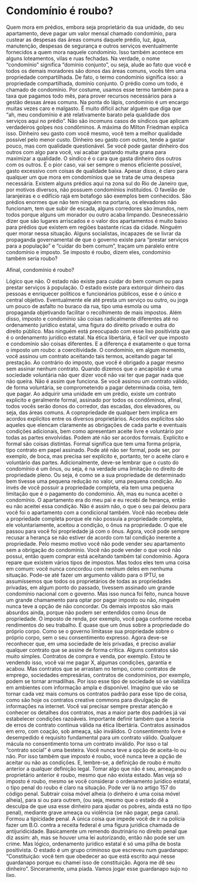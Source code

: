 # Condomínio é roubo?

Quem mora em prédios, embora seja proprietário da sua unidade, do seu apartamento, deve pagar um valor mensal chamado condomínio, para custear as despesas das áreas comuns daquele prédio, luz, água, manutenção, despesas de segurança e outros serviços eventualmente fornecidos a quem mora naquele condomínio. Isso também acontece em alguns loteamentos, vilas e ruas fechadas.
Na verdade, o nome “condomínio” significa “domínio conjunto”, ou seja, alude ao fato que você e todos os demais moradores são donos das áreas comuns, vocês têm uma propriedade compartilhada. De fato, o termo condomínio significa isso: a propriedade compartilhada, domínio conjunto. O prédio como um todo, é chamado de condomínio. Por costume, usamos esse termo também para a taxa que pagamos todo mês, para prover recursos necessários para a gestão dessas áreas comuns.
Na ponta do lápis, condomínio é um encargo muitas vezes caro e malgasto. É muito difícil achar alguém que diga que “ah, meu condomínio é até relativamente barato pela qualidade dos serviços aqui no prédio”. Não são incomuns casos de síndicos que aplicam verdadeiros golpes nos condôminos.
A máxima do Milton Friedman explica isso. Dinheiro seu gasto com você mesmo, você tem a melhor qualidade possível pelo menor custo. Dinheiro seu gasto com outros, tende a gastar pouco, mas com qualidade questionável. Se você pode gastar dinheiro dos outros com algo para você, vai acabar gastando muita grana para maximizar a qualidade. O síndico é o cara que gasta dinheiro dos outros com os outros. É o pior caso, vai ser sempre o menos eficiente possível, gasto excessivo com coisas de qualidade baixa.
Apesar disso, é claro para qualquer um que mora em condomínios que se trata de uma despesa necessária.
Existem alguns prédios aqui na zona sul do Rio de Janeiro que, por motivos diversos, não possuem condomínios instituídos. O favelão de laranjeiras e o edifício rajá em botafogo são exemplos bem conhecidos. São prédios enormes que não tem ninguém na portaria, os elevadores não funcionam, tem que subir de escada, alguns corredores são imundos, nem todos porque alguns um morador ou outro acaba limpando. Desnecessário dizer que são lugares arriscados e o valor dos apartamentos é muito baixo para prédios que existem em regiões bastante ricas da cidade. Ninguém quer morar nessa situação.
Alguns socialistas, incapazes de se livrar da propaganda governamental de que o governo existe para “prestar serviços para a população” e “cuidar do bem comum”, traçam um paralelo entre condomínio e imposto. Se imposto é roubo, dizem eles, condomínio também seria roubo?

Afinal, condomínio é roubo?

Lógico que não. O estado não existe para cuidar do bem comum ou para prestar serviços à população. O estado existe para extorquir dinheiro das pessoas e enriquecer políticos e funcionários públicos, esse é o único e central objetivo. Eventualmente ele até presta um serviço ou outro, ou joga um pouco de asfalto no buraco da rua, tipo uma esmola ou uma propaganda objetivando facilitar o recolhimento de mais impostos.
Além disso, imposto e condomínio são coisas radicalmente diferentes até no ordenamento jurídico estatal, uma figura do direito privado e outra do direito público. Mas ninguém está preocupado com esse lixo positivista que é o ordenamento jurídico estatal.
Na ética libertária, é fácil ver que imposto e condomínio são coisas diferentes. E a diferença é exatamente o que torna o imposto um roubo: a coercitividade. O condomínio, em algum momento, você assinou um contrato aceitando tais termos, aceitando pagar tal prestação. Ao contrário do imposto, que você é obrigado a pagar mesmo sem assinar nenhum contrato.
Quando dizemos que o ancapistão é uma sociedade voluntária não quer dizer você não vai ter que pagar nada que não queira. Não é assim que funciona. Se você assinou um contrato válido, de forma voluntária, se comprometendo a pagar determinada coisa, tem que pagar.
Ao adquirir uma unidade em um prédio, existe um contrato explicito e geralmente formal, assinado por todos os condôminos, afinal, todos vocês serão donos do corredor, das escadas, dos elevadores, ou seja, das áreas comuns. A copropriedade de qualquer bem implica em acordos explícitos entre os diversos proprietários. Acordos explícitos são aqueles que elencam claramente as obrigações de cada parte e eventuais condições adicionais, bem como apresentam aceite livre e voluntário por todas as partes envolvidas. Podem até não ser acordos formais. Explícito e formal são coisas distintas. Formal significa que tem uma forma própria, tipo contrato em papel assinado. Pode até não ser formal, pode ser, por exemplo, de boca, mas precisa ser explícito e, portanto, ter o aceite claro e voluntário das partes.
Adicionalmente, deve-se lembrar que o custo do condomínio é um ônus, ou seja, é na verdade uma limitação no direito de propriedade pleno.
Ou seja, é como se a sua propriedade de determinado bem tivesse uma pequena redução no valor, uma pequena condição. Ao invés de você possuir a propriedade completa, ela tem uma pequena limitação que é o pagamento do condomínio.
Ah, mas eu nunca aceitei o condomínio. O apartamento era do meu pai e eu recebi de herança, então eu não aceitei essa condição. Não é assim não, o que o seu pai deixou para você foi o apartamento com a condicional também. Você não recebeu dele a propriedade completa porque ele não possuía a propriedade completa, ele voluntariamente, aceitou a condição, o ônus na propriedade. O que ele passou para você foi propriedade já com o ônus. Agora, você pode sempre recusar a herança se não estiver de acordo com tal condição inerente a propriedade.
Pelo mesmo motivo você não pode vender seu apartamento sem a obrigação do condomínio. Você não pode vender o que você não possui, então quem comprar está aceitando também tal condomínio.
Agora repare que existem vários tipos de impostos. Mas todos eles tem uma coisa em comum: você nunca concordou com nenhum deles em nenhuma situação. Pode-se até fazer um argumento válido para o IPTU, se assumíssemos que todos os proprietários de todas as propriedades privadas, em algum ponto do passado, tivessem assinado um grande condomínio nacional com o governo. Mas isso nunca foi feito, nunca houve um grande chamamento para optar por pagar imposto ou não, ninguém nunca teve a opção de não concordar. Os demais impostos são mais absurdos ainda, porque não podem ser entendidos como ônus de propriedade. O imposto de renda, por exemplo, você paga conforme receba rendimentos do seu trabalho. É quase que um ônus sobre a propriedade do próprio corpo. Como se o governo limitasse sua propriedade sobre o próprio corpo, sem o seu consentimento expresso.
Agora deve-se reconhecer que, em uma sociedade de leis privadas, é preciso avaliar qualquer contrato que se assine de forma crítica. Alguns contratos são muito simples. Contratos de compra e venda, por exemplo. Estou te vendendo isso, você vai me pagar X, algumas condições, garantia e acabou.
Mas contratos que se arrastam no tempo, como contratos de emprego, sociedades empresárias, contratos de condomínios, por exemplo, podem se tornar armadilhas. Por isso esse tipo de sociedade só se viabiliza em ambientes com informação ampla e disponível. Imagino que vão se tornar cada vez mais comuns os contratos padrão para esse tipo de coisa, como são hoje os contratos creative commons para divulgação de informações na internet. Você vai precisar sempre prestar atenção e conhecer os detalhes dos contratos, mas a maior parte dos padrões já vai estabelecer condições razoáveis.
Importante definir também que a teoria de erros de contrato continua válida na ética libertária. Contratos assinados em erro, com coação, sob ameaça, são inválidos. O consentimento livre e desempedido é requisito fundamental para um contrato válido.
Qualquer mácula no consentimento torna um contrato inválido. Por isso o tal “contrato social” é uma besteira. Você nunca teve a opção de aceita-lo ou não.
Por isso também que imposto é roubo, você nunca teve a opção de aceitar ou não as condições.
E, lembre-se, a definição de roubo é muito anterior a qualquer definição legal. Tomar algo que não é seu, ameaçando o proprietário anterior é roubo, mesmo que não exista estado.
Mas veja só imposto é roubo, mesmo se você considerar o ordenamento jurídico estatal, o tipo penal do roubo é claro na situação. Pode ver lá no artigo 157 do código penal. Subtrair coisa móvel alheia (o dinheiro é uma coisa móvel alheia), para si ou para outrem, (ou seja, mesmo que o estado dê a desculpa de que usa esse dinheiro para ajudar os pobres, ainda está no tipo penal), mediante grave ameaça ou violência (se não pagar, pega cana). Formou a tipicidade penal. A única coisa que impede você de ir na polícia fazer um B.O. contra a receita federal é uma figura jurídica chamada de antijuridicidade. Basicamente um remendo doutrinário no direito penal que diz assim: ah, mas se houver uma lei autorizando, então não pode ser um crime. Mas lógico, ordenamento jurídico estatal é só uma pilha de bosta positivista.
O estado é um grupo criminoso que escreveu num guardanapo: “Constituição: você tem que obedecer ao que está escrito aqui nesse guardanapo porque eu chamei isso de constituição. Agora me dê seu dinheiro”. Sinceramente, uma piada. Vamos jogar esse guardanapo sujo no lixo.
